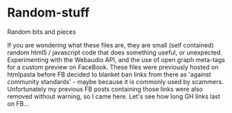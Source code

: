 # Random-stuff
Random bits and pieces

If you are wondering what these files are, they are small (self contained) random html5 / javascript code that does something useful, or unexpected.
Experimenting with the Webaudio API, and the use of open graph meta-tags for a custom preview on FaceBook.
These files were previously hosted on htmlpasta before FB decided to blanket ban links from there as 'against community standards' - maybe because it is
commonly used by scammers. Unfortunately my previous FB posts containing those links were also removed without warning, so I came here.
Let's see how long GH links last on FB...
